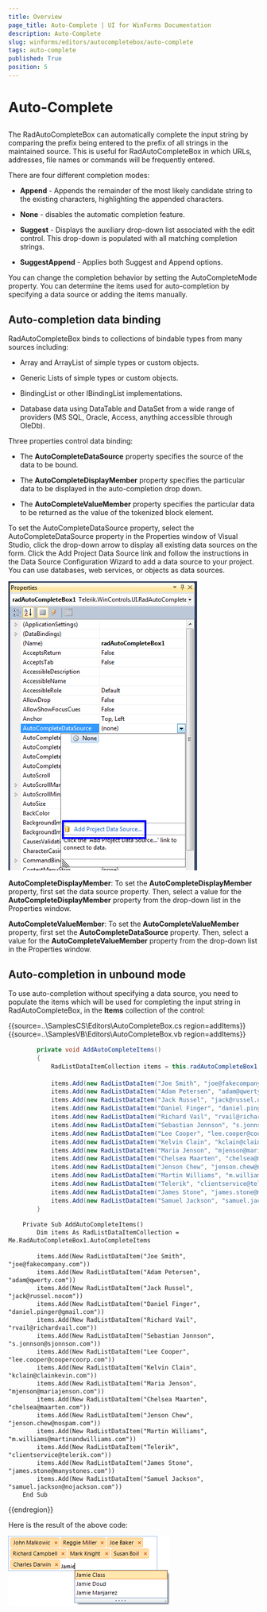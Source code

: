 ```yaml
---
title: Overview
page_title: Auto-Complete | UI for WinForms Documentation
description: Auto-Complete
slug: winforms/editors/autocompletebox/auto-complete
tags: auto-complete
published: True
position: 5
---
```


# Auto-Complete
 
## 

The RadAutoCompleteBox can automatically complete the input string by comparing the prefix being entered to the prefix of all strings in the maintained source. This is useful for RadAutoCompleteBox in which URLs, addresses, file names or commands will be frequently entered.
        

There are four different completion modes:

* __Append__ - Appends the remainder of the most likely candidate string to the existing characters, highlighting the appended characters. 
		  	

* __None__ - disables the automatic completion feature. 
		 	 

* __Suggest__ - Displays the auxiliary drop-down list associated with the edit control. This drop-down is populated with all matching completion strings.
		 	 

* __SuggestAppend__ - Applies both Suggest and Append options.
		 	 

You can change the completion behavior by setting the AutoCompleteMode property. You can determine the items used for auto-completion by specifying a data source or adding the items manually.
        

## Auto-completion data binding

RadAutoCompleteBox binds to collections of bindable types from many sources including:

* Array and ArrayList of simple types or custom objects.

* Generic Lists of simple types or custom objects.

* BindingList or other IBindingList implementations.

* Database data using DataTable and DataSet from a wide range of providers (MS SQL, Oracle, Access, anything accessible through OleDb).

Three properties control data binding:

* The __AutoCompleteDataSource__ property specifies the source of the data to be bound.

* The __AutoCompleteDisplayMember__ property specifies the particular data to be displayed in the auto-completion drop down.

* The __AutoCompleteValueMember__ property specifies the particular data to be returned as the value of the tokenized block element.

To set the AutoCompleteDataSource property, select the AutoCompleteDataSource property in the Properties window of Visual Studio, click the drop-down arrow to display all existing data sources on the form. Click the Add Project Data Source link and follow the instructions in the Data Source Configuration Wizard to add a data source to your project. You can use databases, web services, or objects as data sources.
        
![editors-autocompletebox-autocomplete 001](images/editors-autocompletebox-autocomplete001.png)

__AutoCompleteDisplayMember__: To set the __AutoCompleteDisplayMember__ property, first set the data source property. Then, select a value for the __AutoCompleteDisplayMember__ property from the drop-down list in the Properties window.
		

__AutoCompleteValueMember__: To set the __AutoCompleteValueMember__ property, first set the __AutoCompleteDataSource__ property. Then, select a value for the __AutoCompleteValueMember__ property from the drop-down list in the Properties window.
		 
## Auto-completion in unbound mode

To use auto-completion without specifying a data source, you need to populate the items which will be used for completing the input string in RadAutoCompleteBox, in the __Items__ collection of the control: 

{{source=..\SamplesCS\Editors\AutoCompleteBox.cs region=addItems}} 
{{source=..\SamplesVB\Editors\AutoCompleteBox.vb region=addItems}} 

````C#
        private void AddAutoCompleteItems()
        {
            RadListDataItemCollection items = this.radAutoCompleteBox1.AutoCompleteItems;

            items.Add(new RadListDataItem("Joe Smith", "joe@fakecompany.com"));
            items.Add(new RadListDataItem("Adam Petersen", "adam@qwerty.com"));
            items.Add(new RadListDataItem("Jack Russel", "jack@russel.nocom"));
            items.Add(new RadListDataItem("Daniel Finger", "daniel.pinger@gmail.com"));
            items.Add(new RadListDataItem("Richard Vail", "rvail@richardvail.com"));
            items.Add(new RadListDataItem("Sebastian Jonnson", "s.jonnson@sjonnson.com"));
            items.Add(new RadListDataItem("Lee Cooper", "lee.cooper@coopercoorp.com"));
            items.Add(new RadListDataItem("Kelvin Clain", "kclain@clainkevin.com"));
            items.Add(new RadListDataItem("Maria Jenson", "mjenson@mariajenson.com"));
            items.Add(new RadListDataItem("Chelsea Maarten", "chelsea@maarten.com"));
            items.Add(new RadListDataItem("Jenson Chew", "jenson.chew@nospam.com"));
            items.Add(new RadListDataItem("Martin Williams", "m.williams@martinandwilliams.com"));
            items.Add(new RadListDataItem("Telerik", "clientservice@telerik.com"));
            items.Add(new RadListDataItem("James Stone", "james.stone@manystones.com"));
            items.Add(new RadListDataItem("Samuel Jackson", "samuel.jackson@nojackson.com"));
        }
````
````VB.NET
    Private Sub AddAutoCompleteItems()
        Dim items As RadListDataItemCollection = Me.RadAutoCompleteBox1.AutoCompleteItems

        items.Add(New RadListDataItem("Joe Smith", "joe@fakecompany.com"))
        items.Add(New RadListDataItem("Adam Petersen", "adam@qwerty.com"))
        items.Add(New RadListDataItem("Jack Russel", "jack@russel.nocom"))
        items.Add(New RadListDataItem("Daniel Finger", "daniel.pinger@gmail.com"))
        items.Add(New RadListDataItem("Richard Vail", "rvail@richardvail.com"))
        items.Add(New RadListDataItem("Sebastian Jonnson", "s.jonnson@sjonnson.com"))
        items.Add(New RadListDataItem("Lee Cooper", "lee.cooper@coopercoorp.com"))
        items.Add(New RadListDataItem("Kelvin Clain", "kclain@clainkevin.com"))
        items.Add(New RadListDataItem("Maria Jenson", "mjenson@mariajenson.com"))
        items.Add(New RadListDataItem("Chelsea Maarten", "chelsea@maarten.com"))
        items.Add(New RadListDataItem("Jenson Chew", "jenson.chew@nospam.com"))
        items.Add(New RadListDataItem("Martin Williams", "m.williams@martinandwilliams.com"))
        items.Add(New RadListDataItem("Telerik", "clientservice@telerik.com"))
        items.Add(New RadListDataItem("James Stone", "james.stone@manystones.com"))
        items.Add(New RadListDataItem("Samuel Jackson", "samuel.jackson@nojackson.com"))
    End Sub
````

{{endregion}} 
 

Here is the result of the above code:

![editors-autocompletebox-autocomplete 002](images/editors-autocompletebox-autocomplete002.png)
